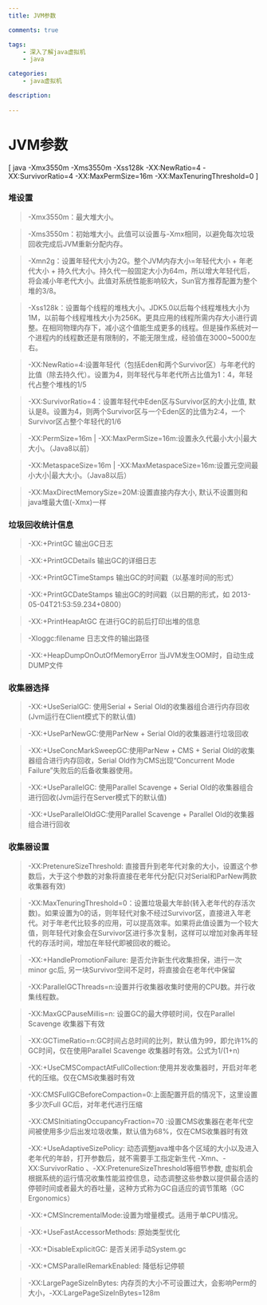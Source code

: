 ```yaml
---
title: JVM参数

comments: true    

tags: 
    - 深入了解java虚拟机
    - java

categories: 
    - java虚拟机

description:
   
---
```


# JVM参数

[ java -Xmx3550m -Xms3550m -Xss128k -XX:NewRatio=4 -XX:SurvivorRatio=4 -XX:MaxPermSize=16m -XX:MaxTenuringThreshold=0 ]

### 堆设置

> -Xmx3550m：最大堆大小。

> -Xms3550m：初始堆大小。此值可以设置与-Xmx相同，以避免每次垃圾回收完成后JVM重新分配内存。

> -Xmn2g：设置年轻代大小为2G。整个JVM内存大小=年轻代大小 + 年老代大小 + 持久代大小。持久代一般固定大小为64m，所以增大年轻代后，将会减小年老代大小。此值对系统性能影响较大，Sun官方推荐配置为整个堆的3/8。

> -Xss128k：设置每个线程的堆栈大小。JDK5.0以后每个线程堆栈大小为1M，以前每个线程堆栈大小为256K。更具应用的线程所需内存大小进行调整。在相同物理内存下，减小这个值能生成更多的线程。但是操作系统对一个进程内的线程数还是有限制的，不能无限生成，经验值在3000~5000左右。

> -XX:NewRatio=4:设置年轻代（包括Eden和两个Survivor区）与年老代的比值（除去持久代）。设置为4，则年轻代与年老代所占比值为1：4，年轻代占整个堆栈的1/5

> -XX:SurvivorRatio=4：设置年轻代中Eden区与Survivor区的大小比值, 默认是8。设置为4，则两个Survivor区与一个Eden区的比值为2:4，一个Survivor区占整个年轻代的1/6

> -XX:PermSize=16m | -XX:MaxPermSize=16m:设置永久代最小大小|最大大小。（Java8以前）

> -XX:MetaspaceSize=16m | -XX:MaxMetaspaceSize=16m:设置元空间最小大小|最大大小。（Java8以后）

> -XX:MaxDirectMemorySize=20M:设置直接内存大小, 默认不设置则和java堆最大值(-Xmx)一样



### 垃圾回收统计信息

> -XX:+PrintGC	输出GC日志

> -XX:+PrintGCDetails 输出GC的详细日志

> -XX:+PrintGCTimeStamps  输出GC的时间戳（以基准时间的形式）

> -XX:+PrintGCDateStamps 输出GC的时间戳（以日期的形式，如 2013-05-04T21:53:59.234+0800）

> -XX:+PrintHeapAtGC 在进行GC的前后打印出堆的信息

> -Xloggc:filename  日志文件的输出路径

> -XX:+HeapDumpOnOutOfMemoryError 当JVM发生OOM时，自动生成DUMP文件

### 收集器选择

> -XX:+UseSerialGC:   使用Serial + Serial Old的收集器组合进行内存回收 (Jvm运行在Client模式下的默认值)

> -XX:+UseParNewGC:使用ParNew + Serial Old的收集器进行垃圾回收

> -XX:+UseConcMarkSweepGC:使用ParNew + CMS +  Serial Old的收集器组合进行内存回收，Serial Old作为CMS出现“Concurrent Mode Failure”失败后的后备收集器使用。

> -XX:+UseParallelGC:    使用Parallel Scavenge + Serial Old的收集器组合进行回收(Jvm运行在Server模式下的默认值)

> -XX:+UseParallelOldGC:使用Parallel Scavenge + Parallel Old的收集器组合进行回收

### 收集器设置

> -XX:PretenureSizeThreshold: 直接晋升到老年代对象的大小，设置这个参数后，大于这个参数的对象将直接在老年代分配(只对Serial和ParNew两款收集器有效)

> -XX:MaxTenuringThreshold=0：设置垃圾最大年龄(转入老年代的存活次数)。如果设置为0的话，则年轻代对象不经过Survivor区，直接进入年老代。对于年老代比较多的应用，可以提高效率。如果将此值设置为一个较大值，则年轻代对象会在Survivor区进行多次复制，这样可以增加对象再年轻代的存活时间，增加在年轻代即被回收的概论。

> -XX:+HandlePromotionFailure: 是否允许新生代收集担保，进行一次minor gc后, 另一块Survivor空间不足时，将直接会在老年代中保留

> -XX:ParallelGCThreads=n:设置并行收集器收集时使用的CPU数。并行收集线程数。

> -XX:MaxGCPauseMillis=n: 设置GC的最大停顿时间，仅在Parallel Scavenge 收集器下有效

> -XX:GCTimeRatio=n:GC时间占总时间的比列，默认值为99，即允许1%的GC时间，仅在使用Parallel Scavenge 收集器时有效。公式为1/(1+n)

> -XX:+UseCMSCompactAtFullCollection:使用并发收集器时，开启对年老代的压缩。仅在CMS收集器时有效

> -XX:CMSFullGCBeforeCompaction=0:上面配置开启的情况下，这里设置多少次Full GC后，对年老代进行压缩
>
> -XX:CMSInitiatingOccupancyFraction=70 :设置CMS收集器在老年代空间被使用多少后出发垃圾收集，默认值为68%，仅在CMS收集器时有效
>
> -XX:+UseAdaptiveSizePolicy: 动态调整java堆中各个区域的大小以及进入老年代的年龄，打开参数后，就不需要手工指定新生代 -Xmn、-XX:SurvivorRatio 、-XX:PretenureSizeThreshold等细节参数, 虚拟机会根据系统的运行情况收集性能监控信息，动态调整这些参数以提供最合适的停顿时间或者最大的吞吐量，这种方式称为GC自适应的调节策略（GC Ergonomics）

> -XX:+CMSIncrementalMode:设置为增量模式。适用于单CPU情况。

> -XX:+UseFastAccessorMethods: 原始类型优化

> -XX:+DisableExplicitGC: 是否关闭手动System.gc

> -XX:+CMSParallelRemarkEnabled: 降低标记停顿

>  -XX:LargePageSizeInBytes: 内存页的大小不可设置过大，会影响Perm的大小，-XX:LargePageSizeInBytes=128m